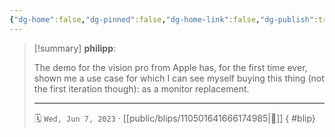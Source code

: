 ```yaml
---
{"dg-home":false,"dg-pinned":false,"dg-home-link":false,"dg-publish":true,"type":"blip","disabled rules":["yaml-title","yaml-title-alias","file-name-heading"],"title":"philipp on mastodon @ 2023-06-07","created-date":"2023-06-07T07:00:41","id":110501641666174990,"updated-date":"2025-05-02T08:50:43","dg-path":"blips/110501641666174985.md","permalink":"/blips/110501641666174985/","dgPassFrontmatter":true}
---
```


> [!summary] **philipp**:
>
> The demo for the vision pro from Apple has, for the first time ever, shown me a use case for which I can see myself buying this thing (not the first iteration though): as a monitor replacement.
> - - -
>
> 🗓️ `Wed, Jun 7, 2023` · [[public/blips/110501641666174985\|🔗]]
{ #blip}

